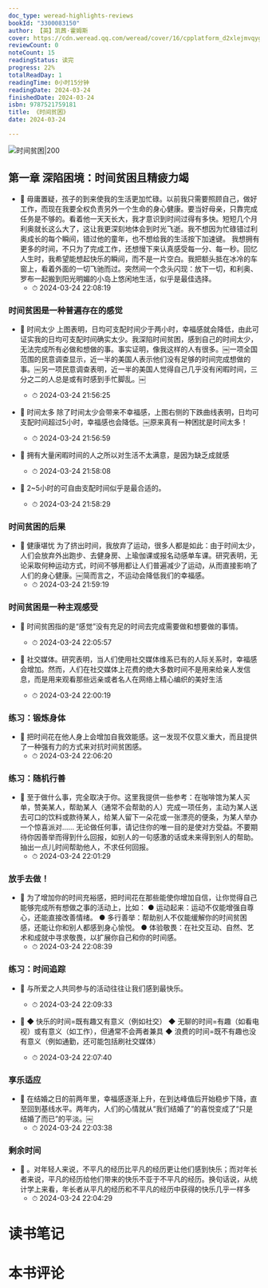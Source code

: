 ```yaml
---
doc_type: weread-highlights-reviews
bookId: "3300083150"
author: 【英】凯茜·霍姆斯
cover: https://cdn.weread.qq.com/weread/cover/16/cpplatform_d2xlejmvqygevljd7yzxz5/t7_cpplatform_d2xlejmvqygevljd7yzxz51704183492.jpg
reviewCount: 0
noteCount: 15
readingStatus: 读完
progress: 22%
totalReadDay: 1
readingTime: 0小时15分钟
readingDate: 2024-03-24
finishedDate: 2024-03-24
isbn: 9787521759181
title: 《时间贫困》
date: 2024-03-24

---
```


![ 时间贫困|200](https://cdn.weread.qq.com/weread/cover/16/cpplatform_d2xlejmvqygevljd7yzxz5/t7_cpplatform_d2xlejmvqygevljd7yzxz51704183492.jpg)


## 第一章 深陷困境：时间贫困且精疲力竭


- 📌 毋庸置疑，孩子的到来使我的生活更加忙碌。以前我只需要照顾自己，做好工作，而现在我要全权负责另外一个生命的身心健康。要当好母亲，只靠完成任务是不够的。看着他一天天长大，我才意识到时间过得有多快。短短几个月利奥就长这么大了，这让我更深刻地体会到时光飞逝。我不想因为忙碌错过利奥成长的每个瞬间，错过他的童年，也不想给我的生活按下加速键。
我想拥有更多的时间，不只为了完成工作，还想慢下来认真感受每一分、每一秒。回忆人生时，我希望能想起快乐的瞬间，而不是一片空白。我把额头抵在冰冷的车窗上，看着外面的一切飞驰而过。突然间一个念头闪现：放下一切，和利奥、罗布一起搬到阳光明媚的小岛上悠闲地生活，似乎是最佳选择。 
    - ⏱ 2024-03-24 22:08:19 
### 时间贫困是一种普遍存在的感觉


- 📌 时间太少
上图表明，日均可支配时间少于两小时，幸福感就会降低，由此可证实我的日均可支配时间确实太少。我深陷时间贫困，感到自己的时间太少，无法完成所有必做和想做的事。事实证明，像我这样的人有很多。￼一项全国范围的民意调查显示，近一半的美国人表示他们没有足够的时间完成想做的事。￼另一项民意调查表明，近一半的美国人觉得自己几乎没有闲暇时间，三分之二的人总是或有时感到手忙脚乱。￼ 
    - ⏱ 2024-03-24 21:56:25 

- 📌 时间太多
除了时间太少会带来不幸福感，上图右侧的下跌曲线表明，日均可支配时间超过5小时，幸福感也会降低。￼原来真有一种困扰是时间太多！ 
    - ⏱ 2024-03-24 21:56:59 

- 📌 拥有大量闲暇时间的人之所以对生活不太满意，是因为缺乏成就感 
    - ⏱ 2024-03-24 21:58:08 

- 📌 2~5小时的可自由支配时间似乎是最合适的。 
    - ⏱ 2024-03-24 21:58:29 
### 时间贫困的后果


- 📌 健康堪忧
为了挤出时间，我放弃了运动，很多人都是如此：由于时间太少，人们会放弃外出跑步、去健身房、上瑜伽课或报名动感单车课。研究表明，无论采取何种运动方式，时间不够用都让人们普遍减少了运动，从而直接影响了人们的身心健康。￼简而言之，不运动会降低我们的幸福感。 
    - ⏱ 2024-03-24 21:59:19 
### 时间贫困是一种主观感受


- 📌 时间贫困指的是“感觉”没有充足的时间去完成需要做和想要做的事情。 
    - ⏱ 2024-03-24 22:05:57 

- 📌 社交媒体。研究表明，当人们使用社交媒体维系已有的人际关系时，幸福感会增加。然而，人们在社交媒体上花费的绝大多数时间不是用来给亲人发信息，而是用来观看那些远亲或者名人在网络上精心编织的美好生活 
    - ⏱ 2024-03-24 22:00:19 
### 练习：锻炼身体


- 📌 把时间花在他人身上会增加自我效能感。这一发现不仅意义重大，而且提供了一种强有力的方式来对抗时间贫困感。 
    - ⏱ 2024-03-24 22:06:20 
### 练习：随机行善


- 📌 至于做什么事，完全取决于你。这里我提供一些参考：在咖啡馆为某人买单，赞美某人，帮助某人（通常不会帮助的人）完成一项任务，主动为某人送去可口的饮料或款待某人，给某人留下一朵花或一张漂亮的便条，为某人举办一个惊喜派对……
无论做任何事，请记住你的唯一目的是使对方受益。不要期待你因善举而得到什么回报，如别人的一句感激的话或未来得到别人的帮助。抽出一点儿时间帮助他人，不求任何回报。 
    - ⏱ 2024-03-24 22:01:29 
### 放手去做！


- 📌 为了增加你的时间充裕感，把时间花在那些能使你增加自信，让你觉得自己能够完成所有想做之事的活动上，比如：
● 运动起来：运动不仅能增强自尊心，还能直接改善情绪。
● 多行善举：帮助别人不仅能缓解你的时间贫困感，还能让你和别人都感到身心愉悦。
● 体验敬畏：在社交互动、自然、艺术和成就中寻求敬畏，以扩展你自己和你的时间感。 
    - ⏱ 2024-03-24 22:08:39 
### 练习：时间追踪


- 📌 与所爱之人共同参与的活动往往让我们感到最快乐。 
    - ⏱ 2024-03-24 22:09:33 

- 📌 ◆ 快乐的时间=既有趣又有意义（例如社交）
◆ 无聊的时间=有趣（如看电视）或有意义（如工作），但通常不会两者兼具
◆ 浪费的时间=既不有趣也没有意义（例如通勤，还可能包括刷社交媒体） 
    - ⏱ 2024-03-24 22:07:40 
### 享乐适应


- 📌 在结婚之日的前两年里，幸福感逐渐上升，在到达峰值后开始稳步下降，直至回到基线水平。两年内，人们的心情就从“我们结婚了”的喜悦变成了“只是结婚了而已”的平淡。￼ 
    - ⏱ 2024-03-24 22:03:38 
### 剩余时间


- 📌 。对年轻人来说，不平凡的经历比平凡的经历更让他们感到快乐；而对年长者来说，平凡的经历给他们带来的快乐不亚于不平凡的经历。换句话说，从统计学上来看，年长者从平凡的经历和不平凡的经历中获得的快乐几乎一样多 
    - ⏱ 2024-03-24 22:04:29 

# 读书笔记


# 本书评论
